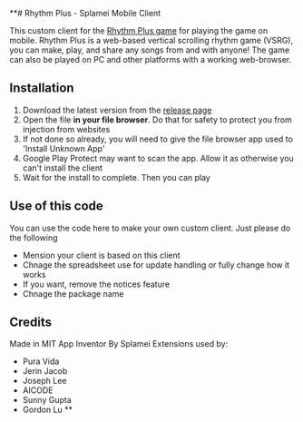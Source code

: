 **# Rhythm Plus - Splamei Mobile Client

This custom client for the [Rhythm Plus game](https://rhythm-plus.com) for playing the game on mobile. Rhythm Plus is a web-based vertical scrolling rhythm game (VSRG), you can make, play, and share any songs from and with anyone! The game can also be played on PC and other platforms with a working web-browser.

## Installation

 1. Download the latest version from the [release page](https://github.com/splamei/rhythm-plus-splamei-mobile-client/releases)
 2. Open the file **in your file browser**. Do that for safety to protect you from injection from websites
 3. If not done so already, you will need to give the file browser app used to 'Install Unknown App'
 4. Google Play Protect may want to scan the app. Allow it as otherwise you can't install the client
 5. Wait for the install to complete. Then you can play

## Use of this code

You can use the code here to make your own custom client. Just please do the following

 - Mension your client is based on this client
 - Chnage the spreadsheet use for update handling or fully change how it works
 - If you want, remove the notices feature
 - Chnage the package name

## Credits
Made in MIT App Inventor
By Splamei
Extensions used by:

 - Pura Vida
 - Jerin Jacob
 - Joseph Lee
 - AICODE
 - Sunny Gupta
 - Gordon Lu
**
